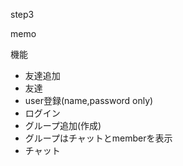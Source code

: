 step3

memo

機能

* 友達追加
* 友達
* user登録(name,password only)
* ログイン
* グループ追加(作成)
* グループはチャットとmemberを表示
* チャット

